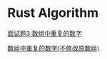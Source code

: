 # Rust Algorithm

[面试题3:数组中重复的数字](https://github.com/DaviRain-Su/my_rust_road/blob/master/rust-algorithm/source/array_duplicate_number.md)

[数组中重复的数字(不修改原数组)](https://github.com/DaviRain-Su/my_rust_road/blob/master/rust-algorithm/source/array_duplicate_number_v2.md)